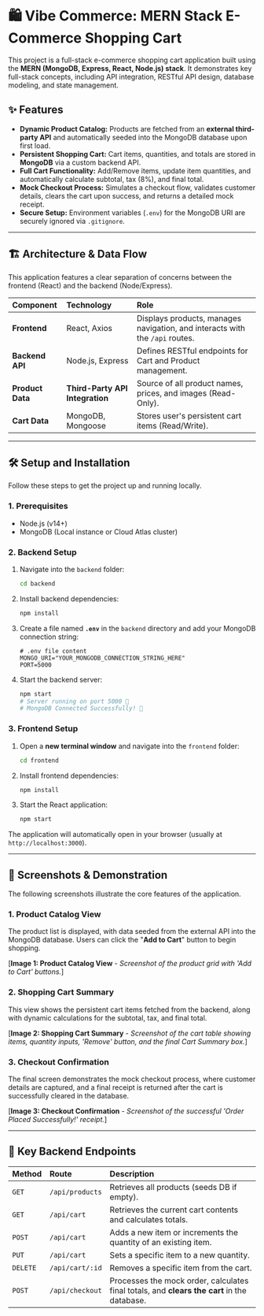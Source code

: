 # 🛍️ Vibe Commerce: MERN Stack E-Commerce Shopping Cart

This project is a full-stack e-commerce shopping cart application built using the **MERN (MongoDB, Express, React, Node.js) stack**. It demonstrates key full-stack concepts, including API integration, RESTful API design, database modeling, and state management.

## ✨ Features

* **Dynamic Product Catalog:** Products are fetched from an **external third-party API** and automatically seeded into the MongoDB database upon first load.
* **Persistent Shopping Cart:** Cart items, quantities, and totals are stored in **MongoDB** via a custom backend API.
* **Full Cart Functionality:** Add/Remove items, update item quantities, and automatically calculate subtotal, tax (8%), and final total.
* **Mock Checkout Process:** Simulates a checkout flow, validates customer details, clears the cart upon success, and returns a detailed mock receipt.
* **Secure Setup:** Environment variables (`.env`) for the MongoDB URI are securely ignored via `.gitignore`.

---

## 🏗️ Architecture & Data Flow

This application features a clear separation of concerns between the frontend (React) and the backend (Node/Express).

| Component | Technology | Role |
| :--- | :--- | :--- |
| **Frontend** | React, Axios | Displays products, manages navigation, and interacts with the `/api` routes. |
| **Backend API** | Node.js, Express | Defines RESTful endpoints for Cart and Product management. |
| **Product Data** | **Third-Party API Integration** | Source of all product names, prices, and images (Read-Only). |
| **Cart Data** | MongoDB, Mongoose | Stores user's persistent cart items (Read/Write). |

---

## 🛠️ Setup and Installation

Follow these steps to get the project up and running locally.

### 1. Prerequisites

* Node.js (v14+)
* MongoDB (Local instance or Cloud Atlas cluster)

### 2. Backend Setup

1.  Navigate into the `backend` folder:
    ```bash
    cd backend
    ```
2.  Install backend dependencies:
    ```bash
    npm install
    ```
3.  Create a file named **`.env`** in the `backend` directory and add your MongoDB connection string:
    ```
    # .env file content
    MONGO_URI="YOUR_MONGODB_CONNECTION_STRING_HERE"
    PORT=5000
    ```
4.  Start the backend server:
    ```bash
    npm start
    # Server running on port 5000 🚀
    # MongoDB Connected Successfully! 💾
    ```

### 3. Frontend Setup

1.  Open a **new terminal window** and navigate into the `frontend` folder:
    ```bash
    cd frontend
    ```
2.  Install frontend dependencies:
    ```bash
    npm install
    ```
3.  Start the React application:
    ```bash
    npm start
    ```

The application will automatically open in your browser (usually at `http://localhost:3000`).

---

## 📸 Screenshots & Demonstration

The following screenshots illustrate the core features of the application.

### 1. Product Catalog View

The product list is displayed, with data seeded from the external API into the MongoDB database. Users can click the "**Add to Cart**" button to begin shopping.

[**Image 1: Product Catalog View** - *Screenshot of the product grid with 'Add to Cart' buttons.*]

### 2. Shopping Cart Summary

This view shows the persistent cart items fetched from the backend, along with dynamic calculations for the subtotal, tax, and final total.

[**Image 2: Shopping Cart Summary** - *Screenshot of the cart table showing items, quantity inputs, 'Remove' button, and the final Cart Summary box.*]

### 3. Checkout Confirmation

The final screen demonstrates the mock checkout process, where customer details are captured, and a final receipt is returned after the cart is successfully cleared in the database.

[**Image 3: Checkout Confirmation** - *Screenshot of the successful 'Order Placed Successfully!' receipt.*]

---

## 🔑 Key Backend Endpoints

| Method | Route | Description |
| :--- | :--- | :--- |
| `GET` | `/api/products` | Retrieves all products (seeds DB if empty). |
| `GET` | `/api/cart` | Retrieves the current cart contents and calculates totals. |
| `POST` | `/api/cart` | Adds a new item or increments the quantity of an existing item. |
| `PUT` | `/api/cart` | Sets a specific item to a new quantity. |
| `DELETE` | `/api/cart/:id` | Removes a specific item from the cart. |
| `POST` | `/api/checkout` | Processes the mock order, calculates final totals, and **clears the cart** in the database. |
